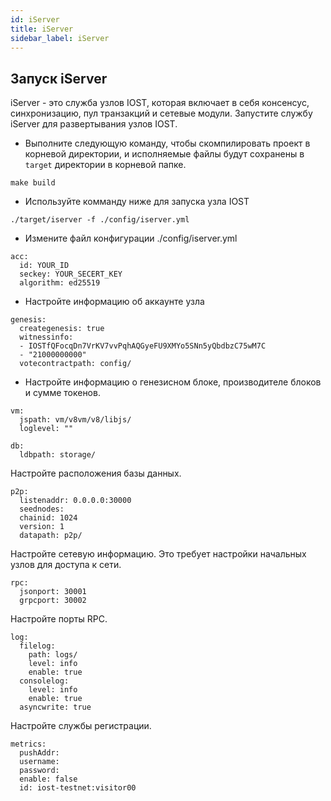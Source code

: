 ```yaml
---
id: iServer
title: iServer
sidebar_label: iServer
---
```


## Запуск iServer

iServer - это служба узлов IOST, которая включает в себя консенсус, синхронизацию, пул транзакций и сетевые модули. Запустите службу iServer для развертывания узлов IOST.

* Выполните следующую команду, чтобы скомпилировать проект в корневой директории, и исполняемые файлы будут сохранены в `target` директории в корневой папке.

```
make build
```

* Используйте комманду ниже для запуска узла IOST

```
./target/iserver -f ./config/iserver.yml
```

* Измените файл конфигурации ./config/iserver.yml

```
acc:
  id: YOUR_ID
  seckey: YOUR_SECERT_KEY
  algorithm: ed25519
```

* Настройте информацию об аккаунте узла

```
genesis:
  creategenesis: true
  witnessinfo:
  - IOSTfQFocqDn7VrKV7vvPqhAQGyeFU9XMYo5SNn5yQbdbzC75wM7C
  - "21000000000"
  votecontractpath: config/
```

* Настройте информацию о генезисном блоке, производителе блоков и сумме токенов.


```
vm:
  jspath: vm/v8vm/v8/libjs/
  loglevel: ""

```


```
db:
  ldbpath: storage/
```

Настройте расположения базы данных.


```
p2p:
  listenaddr: 0.0.0.0:30000
  seednodes:
  chainid: 1024
  version: 1
  datapath: p2p/
```

Настройте сетевую информацию. Это требует настройки начальных узлов для доступа к сети.

```
rpc:
  jsonport: 30001
  grpcport: 30002
```

Настройте порты RPC.


```
log:
  filelog:
    path: logs/
    level: info
    enable: true
  consolelog:
    level: info
    enable: true
  asyncwrite: true
```

Настройте службы регистрации.


```
metrics:
  pushAddr:
  username:
  password:
  enable: false
  id: iost-testnet:visitor00
```
